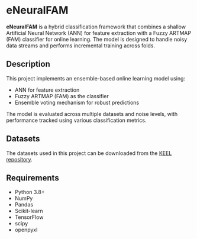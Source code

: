 # eNeuralFAM

**eNeuralFAM** is a hybrid classification framework that combines a shallow Artificial Neural Network (ANN) for feature extraction with a Fuzzy ARTMAP (FAM) classifier for online learning. The model is designed to handle noisy data streams and performs incremental training across folds.

## Description

This project implements an ensemble-based online learning model using:
- ANN for feature extraction
- Fuzzy ARTMAP (FAM) as the classifier
- Ensemble voting mechanism for robust predictions

The model is evaluated across multiple datasets and noise levels, with performance tracked using various classification metrics.

## Datasets

The datasets used in this project can be downloaded from the [KEEL repository](http://keel.es/). 

## Requirements

- Python 3.8+
- NumPy
- Pandas
- Scikit-learn
- TensorFlow
- scipy
- openpyxl
